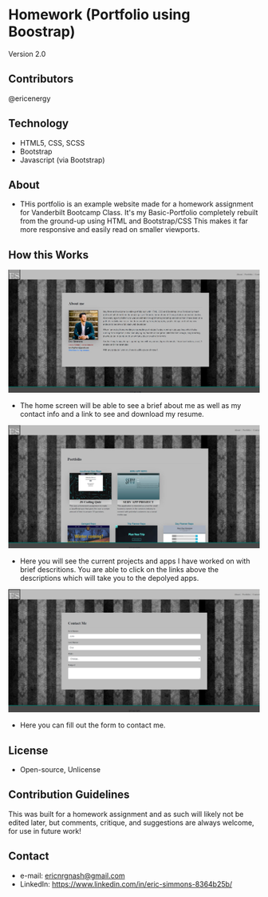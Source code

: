 # Homework (Portfolio using Boostrap)
Version 2.0

## Contributors
@ericenergy

## Technology
- HTML5, CSS, SCSS
- Bootstrap
- Javascript (via Bootstrap)

## About
- THis portfolio is an example website made for a homework assignment for Vanderbilt Bootcamp Class. It's my Basic-Portfolio completely rebuilt from the ground-up using HTML and Bootstrap/CSS This makes it far more responsive and easily read on smaller viewports. 


## How this Works
![homescreen](Assets/Images/c1.jpg)
- The home screen will be able to see a brief about me as well as my contact info and a link to see and download my resume.

![portfoliopage](Assets/Images/c2.jpg)
- Here you will see the current projects and apps I have worked on with brief descritions. You are able to click on the links above the descriptions which will take you to the depolyed apps.

![contactpage](Assets/Images/c3.jpg)
- Here you can fill out the form to contact me.


## License
- Open-source, Unlicense


## Contribution Guidelines
  This was built for a homework assignment and as such will likely not be edited later, but comments, critique, and suggestions are always welcome, for use in future work!
  
## Contact

- e-mail: ericnrgnash@gmail.com
- LinkedIn: https://www.linkedin.com/in/eric-simmons-8364b25b/
